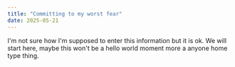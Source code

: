 ```yaml
---
title: "Committing to my worst fear"
date: 2025-05-21
---
```

I'm not sure how I'm supposed to enter this information but it is ok.  We will start here, maybe this won't be a hello world moment more a anyone home type thing.
